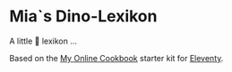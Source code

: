 # Mia`s Dino-Lexikon

A little 🦖 lexikon ...

Based on the [My Online Cookbook](https://myonlinecookbook.xyz/) starter kit for [Eleventy](https://11ty.io).